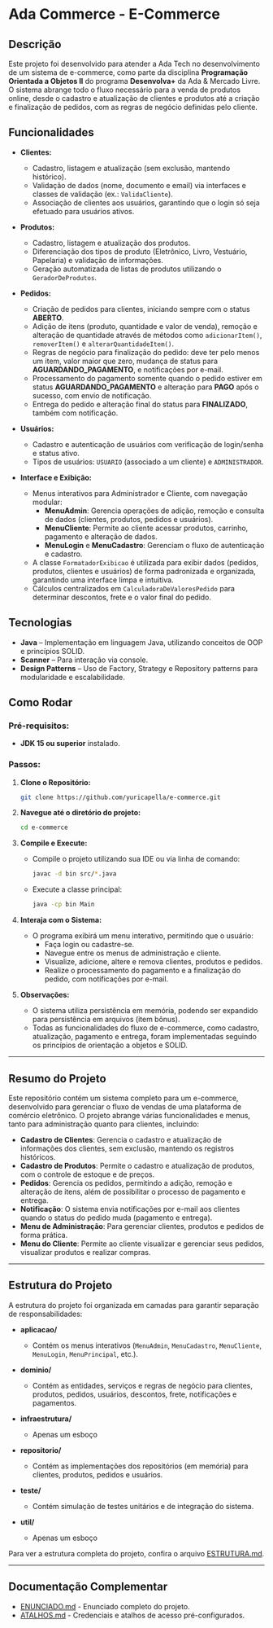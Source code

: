 # Ada Commerce - E-Commerce

## Descrição
Este projeto foi desenvolvido para atender a Ada Tech no desenvolvimento de um sistema de e-commerce, como parte da disciplina **Programação Orientada a Objetos II** do programa **Desenvolva+** da Ada & Mercado Livre. O sistema abrange todo o fluxo necessário para a venda de produtos online, desde o cadastro e atualização de clientes e produtos até a criação e finalização de pedidos, com as regras de negócio definidas pelo cliente.

## Funcionalidades
- **Clientes:**
  - Cadastro, listagem e atualização (sem exclusão, mantendo histórico).
  - Validação de dados (nome, documento e email) via interfaces e classes de validação (ex.: `ValidaCliente`).
  - Associação de clientes aos usuários, garantindo que o login só seja efetuado para usuários ativos.

- **Produtos:**
  - Cadastro, listagem e atualização dos produtos.
  - Diferenciação dos tipos de produto (Eletrônico, Livro, Vestuário, Papelaria) e validação de informações.
  - Geração automatizada de listas de produtos utilizando o `GeradorDeProdutos`.

- **Pedidos:**
  - Criação de pedidos para clientes, iniciando sempre com o status **ABERTO**.
  - Adição de itens (produto, quantidade e valor de venda), remoção e alteração de quantidade através de métodos como `adicionarItem()`, `removerItem()` e `alterarQuantidadeItem()`.
  - Regras de negócio para finalização do pedido: deve ter pelo menos um item, valor maior que zero, mudança de status para **AGUARDANDO_PAGAMENTO**, e notificações por e-mail.
  - Processamento do pagamento somente quando o pedido estiver em status **AGUARDANDO_PAGAMENTO** e alteração para **PAGO** após o sucesso, com envio de notificação.
  - Entrega do pedido e alteração final do status para **FINALIZADO**, também com notificação.

- **Usuários:**
  - Cadastro e autenticação de usuários com verificação de login/senha e status ativo.
  - Tipos de usuários: `USUARIO` (associado a um cliente) e `ADMINISTRADOR`.

- **Interface e Exibição:**
  - Menus interativos para Administrador e Cliente, com navegação modular:
    - **MenuAdmin**: Gerencia operações de adição, remoção e consulta de dados (clientes, produtos, pedidos e usuários).
    - **MenuCliente**: Permite ao cliente acessar produtos, carrinho, pagamento e alteração de dados.
    - **MenuLogin** e **MenuCadastro**: Gerenciam o fluxo de autenticação e cadastro.
  - A classe `FormatadorExibicao` é utilizada para exibir dados (pedidos, produtos, clientes e usuários) de forma padronizada e organizada, garantindo uma interface limpa e intuitiva.
  - Cálculos centralizados em `CalculadoraDeValoresPedido` para determinar descontos, frete e o valor final do pedido.

## Tecnologias
- **Java** – Implementação em linguagem Java, utilizando conceitos de OOP e princípios SOLID.
- **Scanner** – Para interação via console.
- **Design Patterns** – Uso de Factory, Strategy e Repository patterns para modularidade e escalabilidade.

## Como Rodar

### Pré-requisitos:
- **JDK 15 ou superior** instalado.

### Passos:

1. **Clone o Repositório:**
   ```bash
   git clone https://github.com/yuricapella/e-commerce.git
   ```

2. **Navegue até o diretório do projeto:**
   ```bash
   cd e-commerce
   ```

3. **Compile e Execute:**
   - Compile o projeto utilizando sua IDE ou via linha de comando:
     ```bash
     javac -d bin src/*.java
     ```
   - Execute a classe principal:
     ```bash
     java -cp bin Main
     ```
     
4. **Interaja com o Sistema:**
   - O programa exibirá um menu interativo, permitindo que o usuário:
     - Faça login ou cadastre-se.
     - Navegue entre os menus de administração e cliente.
     - Visualize, adicione, altere e remova clientes, produtos e pedidos.
     - Realize o processamento do pagamento e a finalização do pedido, com notificações por e-mail.

5. **Observações:**
   - O sistema utiliza persistência em memória, podendo ser expandido para persistência em arquivos (item bônus).
   - Todas as funcionalidades do fluxo de e-commerce, como cadastro, atualização, pagamento e entrega, foram implementadas seguindo os princípios de orientação a objetos e SOLID.

---

## Resumo do Projeto

Este repositório contém um sistema completo para um e-commerce, desenvolvido para gerenciar o fluxo de vendas de uma plataforma de comércio eletrônico. O projeto abrange várias funcionalidades e menus, tanto para administração quanto para clientes, incluindo:

- **Cadastro de Clientes**: Gerencia o cadastro e atualização de informações dos clientes, sem exclusão, mantendo os registros históricos.
- **Cadastro de Produtos**: Permite o cadastro e atualização de produtos, com o controle de estoque e de preços.
- **Pedidos**: Gerencia os pedidos, permitindo a adição, remoção e alteração de itens, além de possibilitar o processo de pagamento e entrega.
- **Notificação**: O sistema envia notificações por e-mail aos clientes quando o status do pedido muda (pagamento e entrega).
- **Menu de Administração**: Para gerenciar clientes, produtos e pedidos de forma prática.
- **Menu do Cliente**: Permite ao cliente visualizar e gerenciar seus pedidos, visualizar produtos e realizar compras.

---

## Estrutura do Projeto

A estrutura do projeto foi organizada em camadas para garantir separação de responsabilidades:

- **aplicacao/**  
  - Contém os menus interativos (`MenuAdmin`, `MenuCadastro`, `MenuCliente`, `MenuLogin`, `MenuPrincipal`, etc.).

- **dominio/**  
  - Contém as entidades, serviços e regras de negócio para clientes, produtos, pedidos, usuários, descontos, frete, notificações e pagamentos.

- **infraestrutura/**  
  - Apenas um esboço

- **repositorio/**  
  - Contém as implementações dos repositórios (em memória) para clientes, produtos, pedidos e usuários.

- **teste/**  
  - Contém simulação de testes unitários e de integração do sistema.

- **util/**  
  - Apenas um esboço

Para ver a estrutura completa do projeto, confira o arquivo [ESTRUTURA.md](ESTRUTURA.md).

---

## Documentação Complementar
- [ENUNCIADO.md](ENUNCIADO.md) - Enunciado completo do projeto.
- [ATALHOS.md](ATALHOS.md) - Credenciais e atalhos de acesso pré-configurados.


